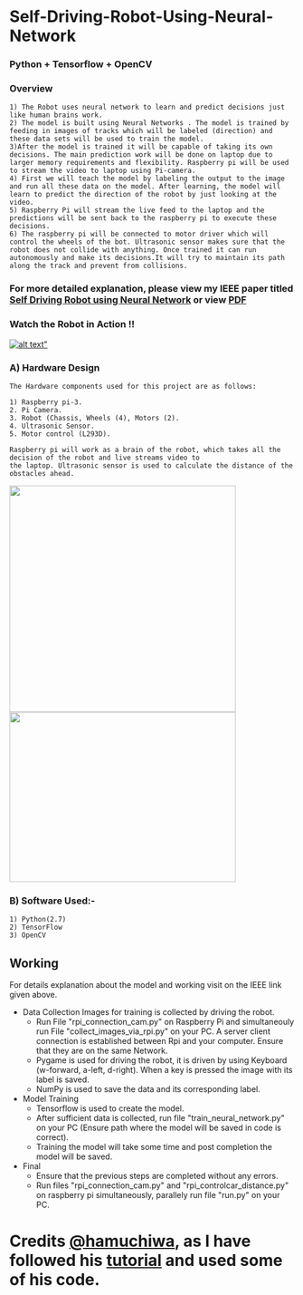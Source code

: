 # Self-Driving-Robot-Using-Neural-Network 
### Python + Tensorflow + OpenCV
### Overview
    1) The Robot uses neural network to learn and predict decisions just like human brains work.
    2) The model is built using Neural Networks . The model is trained by feeding in images of tracks which will be labeled (direction) and these data sets will be used to train the model. 
    3)After the model is trained it will be capable of taking its own decisions. The main prediction work will be done on laptop due to larger memory requirements and flexibility. Raspberry pi will be used to stream the video to laptop using Pi-camera. 
    4) First we will teach the model by labeling the output to the image and run all these data on the model. After learning, the model will learn to predict the direction of the robot by just looking at the video.
    5) Raspberry Pi will stream the live feed to the laptop and the predictions will be sent back to the raspberry pi to execute these decisions.
    6) The raspberry pi will be connected to motor driver which will control the wheels of the bot. Ultrasonic sensor makes sure that the robot does not collide with anything. Once trained it can run autonomously and make its decisions.It will try to maintain its path along the track and prevent from collisions. 

### For more detailed explanation, please view my IEEE paper titled <a href="https://ieeexplore.ieee.org/document/8533870" target="_blank">Self Driving Robot using Neural Network</a> or view <a href="https://drive.google.com/file/d/1H88Ns1iP7Ow5b2O4E5hxdy6M_rmgmLdV/view?usp=sharing">PDF</a> 
    
### Watch the Robot in Action !!
<a href="https://photos.app.goo.gl/ajpMJDrQvKtk6TWy6" target="_blank">![alt text](https://github.com/akshay1997feb/Self-Driving-Robot-Using-Neural-Network/blob/master/pic.png)"</a>

    
### A) Hardware Design
    The Hardware components used for this project are as follows:
    
    1) Raspberry pi-3.
    2. Pi Camera.
    3. Robot (Chassis, Wheels (4), Motors (2).
    4. Ultrasonic Sensor.
    5. Motor control (L293D).
    
    Raspberry pi will work as a brain of the robot, which takes all the decision of the robot and live streams video to
    the laptop. Ultrasonic sensor is used to calculate the distance of the obstacles ahead.
    



<img src="https://github.com/akshay1997feb/Self-Driving-Robot-Using-Neural-Network/blob/master/IMG_20180208_192412353.jpg" width="400" height="400">

<img src="https://github.com/akshay1997feb/Self-Driving-Robot-Using-Neural-Network/blob/master/pic2.png" width="400" height="300">



### B) Software Used:-
    1) Python(2.7)
    2) TensorFlow
    3) OpenCV

## Working
For details explanation about the model and working visit on the IEEE link given above.
* Data Collection
    Images for training is collected by driving the robot.
    * Run File "rpi_connection_cam.py" on Raspberry Pi and simultaneouly run File "collect_images_via_rpi.py" on your PC. A server client connection is established between Rpi and your computer. Ensure that they are on the same Network.
    * Pygame is used for driving the robot, it is driven by using Keyboard (w-forward, a-left, d-right). When a key is pressed the image with its label is saved.
    * NumPy is used to save the data and its corresponding label.
* Model Training
    * Tensorflow is used to create the model.
    * After sufficient data is collected, run file "train_neural_network.py" on your PC (Ensure path where the model will be saved in code is correct).
    * Training the model will take some time and post completion the model will be saved.
* Final
    * Ensure that the previous steps are completed without any errors.
    * Run files "rpi_connection_cam.py" and "rpi_controlcar_distance.py" on raspberry pi simultaneously, parallely run file "run.py" on your PC.
 
 
 
 
# Credits <a href="https://github.com/hamuchiwa/">@hamuchiwa</a>, as I have followed his <a href="https://github.com/hamuchiwa/AutoRCCar">tutorial</a> and used some of his code.
